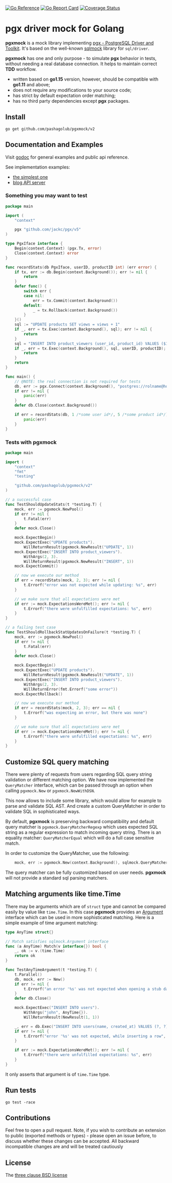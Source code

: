 [![Go Reference](https://pkg.go.dev/badge/github.com/pashagolub/pgxmock.svg)](https://pkg.go.dev/github.com/pashagolub/pgxmock)
[![Go Report Card](https://goreportcard.com/badge/github.com/pashagolub/pgxmock)](https://goreportcard.com/report/github.com/pashagolub/pgxmock)
[![Coverage Status](https://coveralls.io/repos/github/pashagolub/pgxmock/badge.svg?branch=master)](https://coveralls.io/github/pashagolub/pgxmock?branch=master)


# pgx driver mock for Golang

**pgxmock** is a mock library implementing [pgx - PostgreSQL Driver and Toolkit](https://github.com/jackc/pgx/). 
It's based on the well-known [sqlmock](https://github.com/DATA-DOG/go-sqlmock) library for `sql/driver`.

**pgxmock** has one and only purpose - to simulate **pgx** behavior in tests, without needing a real database connection. It helps to maintain correct **TDD** workflow.

- written based on **go1.15** version, however, should be compatible with **go1.11** and above;
- does not require any modifications to your source code;
- has strict by default expectation order matching;
- has no third party dependencies except **pgx** packages.

## Install

    go get github.com/pashagolub/pgxmock/v2

## Documentation and Examples

Visit [godoc](http://pkg.go.dev/github.com/pashagolub/pgxmock/v2) for general examples and public api reference.

See implementation examples:

- [the simplest one](https://github.com/pashagolub/pgxmock/tree/master/examples/basic)
- [blog API server](https://github.com/pashagolub/pgxmock/tree/master/examples/blog)


### Something you may want to test

``` go
package main

import (
	"context"

	pgx "github.com/jackc/pgx/v5"
)

type PgxIface interface {
	Begin(context.Context) (pgx.Tx, error)
	Close(context.Context) error
}

func recordStats(db PgxIface, userID, productID int) (err error) {
	if tx, err := db.Begin(context.Background()); err != nil {
		return
	}
	defer func() {
		switch err {
		case nil:
			err = tx.Commit(context.Background())
		default:
			_ = tx.Rollback(context.Background())
		}
	}()
	sql := "UPDATE products SET views = views + 1"
	if _, err = tx.Exec(context.Background(), sql); err != nil {
		return
	}
	sql = "INSERT INTO product_viewers (user_id, product_id) VALUES ($1, $2)"
	if _, err = tx.Exec(context.Background(), sql, userID, productID); err != nil {
		return
	}
	return
}

func main() {
	// @NOTE: the real connection is not required for tests
	db, err := pgx.Connect(context.Background(), "postgres://rolname@hostname/dbname")
	if err != nil {
		panic(err)
	}
	defer db.Close(context.Background())

	if err = recordStats(db, 1 /*some user id*/, 5 /*some product id*/); err != nil {
		panic(err)
	}
}
```

### Tests with pgxmock

``` go
package main

import (
	"context"
	"fmt"
	"testing"

	"github.com/pashagolub/pgxmock/v2"
)

// a successful case
func TestShouldUpdateStats(t *testing.T) {
	mock, err := pgxmock.NewPool()
	if err != nil {
		t.Fatal(err)
	}
	defer mock.Close()

	mock.ExpectBegin()
	mock.ExpectExec("UPDATE products").
		WillReturnResult(pgxmock.NewResult("UPDATE", 1))
	mock.ExpectExec("INSERT INTO product_viewers").
		WithArgs(2, 3).
		WillReturnResult(pgxmock.NewResult("INSERT", 1))
	mock.ExpectCommit()

	// now we execute our method
	if err = recordStats(mock, 2, 3); err != nil {
		t.Errorf("error was not expected while updating: %s", err)
	}

	// we make sure that all expectations were met
	if err := mock.ExpectationsWereMet(); err != nil {
		t.Errorf("there were unfulfilled expectations: %s", err)
	}
}

// a failing test case
func TestShouldRollbackStatUpdatesOnFailure(t *testing.T) {
	mock, err := pgxmock.NewPool()
	if err != nil {
		t.Fatal(err)
	}
	defer mock.Close()

	mock.ExpectBegin()
	mock.ExpectExec("UPDATE products").
		WillReturnResult(pgxmock.NewResult("UPDATE", 1))
	mock.ExpectExec("INSERT INTO product_viewers").
		WithArgs(2, 3).
		WillReturnError(fmt.Errorf("some error"))
	mock.ExpectRollback()

	// now we execute our method
	if err = recordStats(mock, 2, 3); err == nil {
		t.Errorf("was expecting an error, but there was none")
	}

	// we make sure that all expectations were met
	if err := mock.ExpectationsWereMet(); err != nil {
		t.Errorf("there were unfulfilled expectations: %s", err)
	}
}
```

## Customize SQL query matching

There were plenty of requests from users regarding SQL query string validation or different matching option.
We have now implemented the `QueryMatcher` interface, which can be passed through an option when calling
`pgxmock.New` or `pgxmock.NewWithDSN`.

This now allows to include some library, which would allow for example to parse and validate SQL AST.
And create a custom QueryMatcher in order to validate SQL in sophisticated ways.

By default, **pgxmock** is preserving backward compatibility and default query matcher is `pgxmock.QueryMatcherRegexp`
which uses expected SQL string as a regular expression to match incoming query string. There is an equality matcher:
`QueryMatcherEqual` which will do a full case sensitive match.

In order to customize the QueryMatcher, use the following:

``` go
	mock, err := pgxmock.New(context.Background(), sqlmock.QueryMatcherOption(pgxmock.QueryMatcherEqual))
```

The query matcher can be fully customized based on user needs. **pgxmock** will not
provide a standard sql parsing matchers.

## Matching arguments like time.Time

There may be arguments which are of `struct` type and cannot be compared easily by value like `time.Time`. In this case
**pgxmock** provides an [Argument](https://pkg.go.dev/github.com/pashagolub/pgxmock/v2#Argument) interface which
can be used in more sophisticated matching. Here is a simple example of time argument matching:

``` go
type AnyTime struct{}

// Match satisfies sqlmock.Argument interface
func (a AnyTime) Match(v interface{}) bool {
	_, ok := v.(time.Time)
	return ok
}

func TestAnyTimeArgument(t *testing.T) {
	t.Parallel()
	db, mock, err := New()
	if err != nil {
		t.Errorf("an error '%s' was not expected when opening a stub database connection", err)
	}
	defer db.Close()

	mock.ExpectExec("INSERT INTO users").
		WithArgs("john", AnyTime{}).
		WillReturnResult(NewResult(1, 1))

	_, err = db.Exec("INSERT INTO users(name, created_at) VALUES (?, ?)", "john", time.Now())
	if err != nil {
		t.Errorf("error '%s' was not expected, while inserting a row", err)
	}

	if err := mock.ExpectationsWereMet(); err != nil {
		t.Errorf("there were unfulfilled expectations: %s", err)
	}
}
```

It only asserts that argument is of `time.Time` type.

## Run tests

    go test -race

## Contributions

Feel free to open a pull request. Note, if you wish to contribute an extension to public (exported methods or types) -
please open an issue before, to discuss whether these changes can be accepted. All backward incompatible changes are
and will be treated cautiously

## License

The [three clause BSD license](http://en.wikipedia.org/wiki/BSD_licenses)
